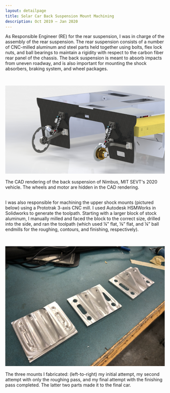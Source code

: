 ```yaml
---
layout: detailpage
title: Solar Car Back Suspension Mount Machining
description: Oct 2019 — Jan 2020
---
```


As Responsible Engineer (RE) for the rear suspension, I was in charge of the assembly of the rear suspension. The rear suspension consists of a number of CNC-milled aluminum and steel parts held together using bolts, flex lock nuts, and ball bearings to maintain a rigidity with respect to the carbon fiber rear panel of the chassis. The back suspension is meant to absorb impacts from uneven roadway, and is also important for mounting the shock absorbers, braking system, and wheel packages.

<br>

![](/assets/images/projects/backsuspension_cad.jpg)
<div class="caption">The CAD rendering of the back suspension of Nimbus, MIT SEVT's 2020 vehicle. The wheels and motor are hidden in the CAD rendering.</div>

<br>

I was also responsible for machining the upper shock mounts (pictured below) using a Prototrak 3-axis CNC mill. I used Autodesk HSMWorks in Solidworks to generate the toolpath. Starting with a larger block of stock aluminum, I manually milled and faced the block to the correct size, drilled into the side, and ran the toolpath (which used ¼” flat, ⅛” flat, and ¼” ball endmills for the roughing, contours, and finishing, respectively).

<br>

![](/assets/images/projects/backsuspension.jpg)
<div class="caption">The three mounts I fabricated: (left-to-right) my initial attempt, my second attempt with only the roughing pass, and my final attempt with the finishing pass completed. The latter two parts made it to the final car.</div>
